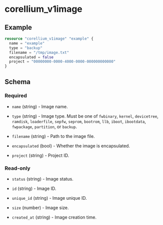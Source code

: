 # corellium_v1image

## Example

```terraform
resource "corellium_v1image" "example" {
  name = "example"
  type = "backup"
  filename = "/tmp/image.txt"
  encapsulated = false
  project = "00000000-0000-4000-0000-000000000000"
}
```

## Schema

### Required

- `name` (string) - Image name.

- `type` (string) - Image type. Must be one of `fwbinary`, `kernel`, `devicetree`, `ramdisk`, `loaderfile`, `sepfw`, `seprom`, `bootrom`, `llb`, `iboot`, `ibootdata`, `fwpackage`, `partition`, or `backup`.

- `filename` (string) - Path to the image file.

- `encapsulated` (bool) - Whether the image is encapsulated.

- `project` (string) - Project ID.

### Read-only

- `status` (string) - Image status.

- `id` (string) - Image ID.

- `unique_id` (string) - Image unique ID.

- `size` (number) - Image size.

- `created_at` (string) - Image creation time.
